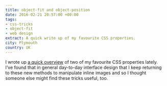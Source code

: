 ```yaml
---
title: object-fit and object-position
date: 2016-02-21 20:57:00 +00:00
tags:
- css-tricks
- object-fit
- web design
extract: A quick write up of my favourite CSS properties.
city: Plymouth
country: UK
---
```


I wrote up [a quick overview](https://css-tricks.com/on-object-fit-and-object-position/) of two of my favourite CSS properties lately. I’ve found that in general day-to-day interface design that I keep returning to these new methods to manipulate inline images and so I thought someone else might find these tricks useful, too.